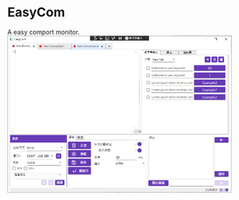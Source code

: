 # EasyCom
A easy comport monitor.
![image](https://github.com/jack96013/EasyCom/blob/master/Picture/main.png)
